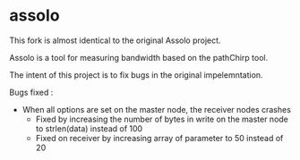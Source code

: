 assolo
======

This fork is almost identical to the original Assolo project.

Assolo is a tool for measuring bandwidth based on the pathChirp tool.


The intent of this project is to fix bugs in the original impelemntation.

Bugs fixed :

* When all options are set on the master node, the receiver nodes crashes
  * Fixed by increasing the number of bytes in write on the master node to strlen(data) instead of 100
  * Fixed on receiver by increasing array of parameter to 50 instead of 20
